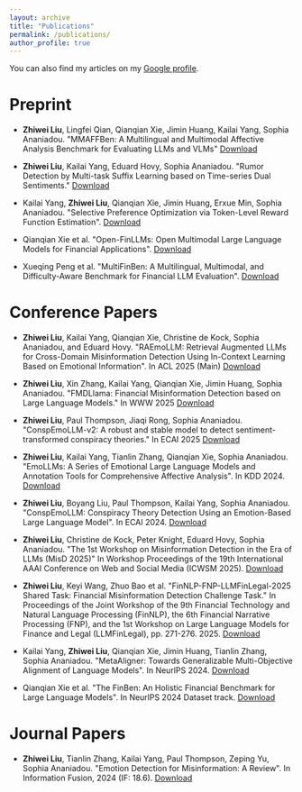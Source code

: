 ```yaml
---
layout: archive
title: "Publications"
permalink: /publications/
author_profile: true
---
```




You can also find my articles on my [Google profile](https://scholar.google.com/citations?user=gfqqbIwAAAAJ&hl=en).

Preprint
======
- **Zhiwei Liu**, Lingfei Qian, Qianqian Xie, Jimin Huang, Kailai Yang, Sophia Ananiadou. "MMAFFBen: A Multilingual and Multimodal Affective Analysis Benchmark for Evaluating LLMs and VLMs" [Download](https://arxiv.org/abs/2505.24423)

- **Zhiwei Liu**, Kailai Yang, Eduard Hovy, Sophia Ananiadou. "Rumor Detection by Multi-task Suffix Learning based on Time-series Dual Sentiments." [Download](https://arxiv.org/abs/2502.14383)


  
- Kailai Yang, **Zhiwei Liu**, Qianqian Xie, Jimin Huang, Erxue Min, Sophia Ananiadou. "Selective Preference Optimization via Token-Level Reward Function Estimation". [Download](https://arxiv.org/abs/2406.11093)

- Qianqian Xie et al. "Open-FinLLMs: Open Multimodal Large Language Models for Financial Applications". [Download](https://arxiv.org/abs/2408.11878)

- Xueqing Peng et al. "MultiFinBen: A Multilingual, Multimodal, and Difficulty-Aware Benchmark for Financial LLM Evaluation". [Download](https://arxiv.org/abs/2506.14028)


Conference Papers
======

- **Zhiwei Liu**, Kailai Yang, Qianqian Xie, Christine de Kock, Sophia Ananiadou, and Eduard Hovy. "RAEmoLLM: Retrieval Augmented LLMs for Cross-Domain Misinformation Detection Using In-Context Learning Based on Emotional Information". In ACL 2025 (Main) [Download](https://arxiv.org/abs/2406.11093)

- **Zhiwei Liu**, Xin Zhang, Kailai Yang, Qianqian Xie, Jimin Huang, Sophia Ananiadou. "FMDLlama: Financial Misinformation Detection based on Large Language Models." In WWW 2025 [Download](https://arxiv.org/abs/2409.16452)

- **Zhiwei Liu**, Paul Thompson, Jiaqi Rong, Sophia Ananiadou. "ConspEmoLLM-v2: A robust and stable model to detect sentiment-transformed conspiracy theories." In ECAI 2025 [Download](https://arxiv.org/abs/2505.14917)

- **Zhiwei Liu**, Kailai Yang, Tianlin Zhang, Qianqian Xie, Sophia Ananiadou. "EmoLLMs: A Series of Emotional Large Language Models and Annotation Tools for Comprehensive Affective Analysis". In KDD 2024. [Download](https://arxiv.org/abs/2401.08508)

- **Zhiwei Liu**, Boyang Liu, Paul Thompson, Kailai Yang, Sophia Ananiadou. "ConspEmoLLM: Conspiracy Theory Detection Using an Emotion-Based Large Language Model". In ECAI 2024. [Download](https://ebooks.iospress.nl/doi/10.3233/FAIA241060)

- **Zhiwei Liu**, Christine de Kock, Peter Knight, Eduard Hovy, Sophia Ananiadou. "The 1st Workshop on Misinformation Detection in the Era of LLMs (MisD 2025)" In Workshop Proceedings of the 19th International AAAI Conference on Web and Social Media (ICWSM 2025). [Download](https://workshop-proceedings.icwsm.org/abstract.php?id=2025_22)

- **Zhiwei Liu**, Keyi Wang, Zhuo Bao et al. "FinNLP-FNP-LLMFinLegal-2025 Shared Task: Financial Misinformation Detection Challenge Task." In Proceedings of the Joint Workshop of the 9th Financial Technology and Natural Language Processing (FinNLP), the 6th Financial Narrative Processing (FNP), and the 1st Workshop on Large Language Models for Finance and Legal (LLMFinLegal), pp. 271-276. 2025. [Download](https://aclanthology.org/2025.finnlp-1.30/)

- Kailai Yang, **Zhiwei Liu**, Qianqian Xie, Jimin Huang, Tianlin Zhang, Sophia Ananiadou. "MetaAligner: Towards Generalizable Multi-Objective Alignment of Language Models". In NeurlPS 2024. [Download](https://arxiv.org/abs/2403.17141)

- Qianqian Xie et al. "The FinBen: An Holistic Financial Benchmark for Large Language Models". In NeurlPS 2024 Dataset track. [Download](https://arxiv.org/abs/2402.12659)


Journal Papers
======
- **Zhiwei Liu**, Tianlin Zhang, Kailai Yang, Paul Thompson, Zeping Yu, Sophia Ananiadou. "Emotion Detection for Misinformation: A Review". In Information Fusion, 2024 (IF: 18.6). [Download](https://doi.org/10.1016/j.inffus.2024.102300)
